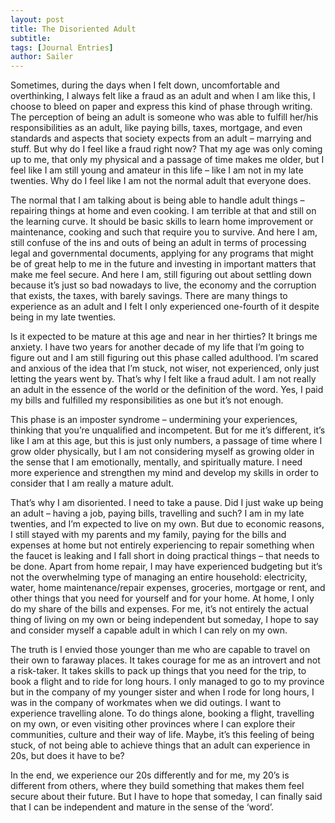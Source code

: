 ```yaml
---
layout: post
title: The Disoriented Adult 
subtitle: 
tags: [Journal Entries]
author: Sailer
--- 
```

Sometimes, during the days when I felt down, uncomfortable and overthinking, I always felt like a fraud as an adult and when I am like this, I choose to bleed on paper and express this kind of phase through writing. The perception of being an adult is someone who was able to fulfill her/his responsibilities as an adult, like paying bills, taxes, mortgage, and even standards and aspects that society expects from an adult – marrying and stuff. But why do I feel like a fraud right now? 
That my age was only coming up to me, that only my physical and a passage of time makes me older, but I feel like I am still young and amateur in this life – like I am not in my late twenties. Why do I feel like I am not the normal adult that everyone does. 

The normal that I am talking about is being able to handle adult things – repairing things at home and even cooking. I am terrible at that and still on the learning curve. It should be basic skills to learn home improvement or maintenance, cooking and such that require you to survive. And here I am, still confuse of the ins and outs of being an adult in terms of processing legal and governmental documents, applying for any programs that might be of great help to me in the future and investing in important matters that make me feel secure. And here I am, still figuring out about settling down because it’s just so bad nowadays to live, the economy and the corruption that exists, the taxes, with barely savings. There are many things to experience as an adult and I felt I only experienced one-fourth of it despite being in my late twenties. 

Is it expected to be mature at this age and near in her thirties? It brings me anxiety. I have two years for another decade of my life that I’m going to figure out and I am still figuring out this phase called adulthood. I’m scared and anxious of the idea that I’m stuck, not wiser, not experienced, only just letting the years went by. That’s why I felt like a fraud adult. I am not really an adult in the essence of the world or the definition of the word. Yes, I paid my bills and fulfilled my responsibilities as one but it’s not enough. 

This phase is an imposter syndrome – undermining your experiences, thinking that you’re unqualified and incompetent. 
But for me it’s different, it’s like I am at this age, but this is just only numbers, a passage of time where I grow older physically, but I am not considering myself as growing older in the sense that I am emotionally, mentally, and spiritually mature. I need more experience and strengthen my mind and develop my skills in order to consider that I am really a mature adult. 

That’s why I am disoriented. I need to take a pause. Did I just wake up being an adult – having a job, paying bills, travelling and such? I am in my late twenties, and I’m expected to live on my own. But due to economic reasons, I still stayed with my parents and my family, paying for the bills and expenses at home but not entirely experiencing to repair something when the faucet is leaking and I fall short in doing practical things – that needs to be done. Apart from home repair, I may have experienced budgeting but it’s not the overwhelming type of managing an entire household: electricity, water, home maintenance/repair expenses, groceries, mortgage or rent, and other things that you need for yourself and for your home. At home, I only do my share of the bills and expenses. For me, it’s not entirely the actual thing of living on my own or being independent but someday, I hope to say and consider myself a capable adult in which I can rely on my own. 

The truth is I envied those younger than me who are capable to travel on their own to faraway places. It takes courage for me as an introvert and not a risk-taker. It takes skills to pack up things that you need for the trip, to book a flight and to ride for long hours. I only managed to go to my province but in the company of my younger sister and when I rode for long hours, I was in the company of workmates when we did outings. I want to experience travelling alone. To do things alone, booking a flight, travelling on my own, or even visiting other provinces where I can explore their communities, culture and their way of life. Maybe, it’s this feeling of being stuck, of not being able to achieve things that an adult can experience in 20s, but does it have to be?

In the end, we experience our 20s differently and for me, my 20’s is different from others, where they build something that makes them feel secure about their future. But I have to hope that someday, I can finally said that I can be independent and mature in the sense of the ‘word’. 

